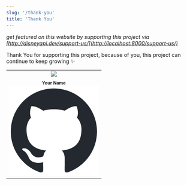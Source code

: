 ```yaml
---
slug: '/thank-you'
title: 'Thank You'
---
```


_get featured on this website by supporting this project via [http://disneyapi.dev/support-us/](http://localhost:8000/support-us/)_

Thank You for supporting this project, because of you, this project can continue to keep growing ✨

<table>
  <tr>
    <td align="center">
      <img src="https://placehold.co/100x100" width="100px"/>
      <br><sub><b>Your Name<b></sub>
      <br><a href="https://github.com/"><img src="../images/github-mark.png"></a>
    </td>
  </tr>
</table>
